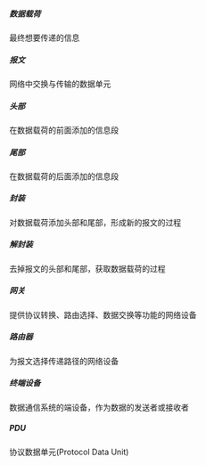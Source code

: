 ##### 数据载荷

最终想要传递的信息

##### 报文

网络中交换与传输的数据单元

##### 头部

在数据载荷的前面添加的信息段

##### 尾部

在数据载荷的后面添加的信息段

##### 封装

对数据载荷添加头部和尾部，形成新的报文的过程

##### 解封装

去掉报文的头部和尾部，获取数据载荷的过程

##### 网关

提供协议转换、路由选择、数据交换等功能的网络设备

##### 路由器

为报文选择传递路径的网络设备

##### 终端设备

数据通信系统的端设备，作为数据的发送者或接收者

##### PDU

协议数据单元(Protocol Data Unit)